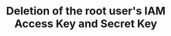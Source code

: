---
layout: answer
title: "Deletion of the root user's IAM Access Key and Secret Key "
blurb: "<p>In order to perform administrative tasks with the CLI or SDK, IAM access keys are required. If the root account's IAM keys are deleted, root access to A"
quid: 192
---